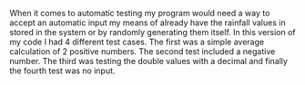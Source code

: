 When it comes to automatic testing my program would need a way to accept an automatic input my means of already have the rainfall values in stored in the system or by randomly generating them itself. In this version of my code I had 4 different test cases. The first was a simple average calculation of 2 positive numbers. The second test included a negative number. The third was testing the double values with a decimal and finally the fourth test was no input. 